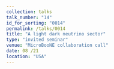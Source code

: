 ```yaml
---
collection: talks
talk_number: "14"
id_for_sorting: "0014"
permalink: /talks/0014
title: "A light dark neutrino sector" 
type: "invited seminar"
venue: "MicroBooNE collaboration call"
date: 08 /21
location: "USA"
---
```

